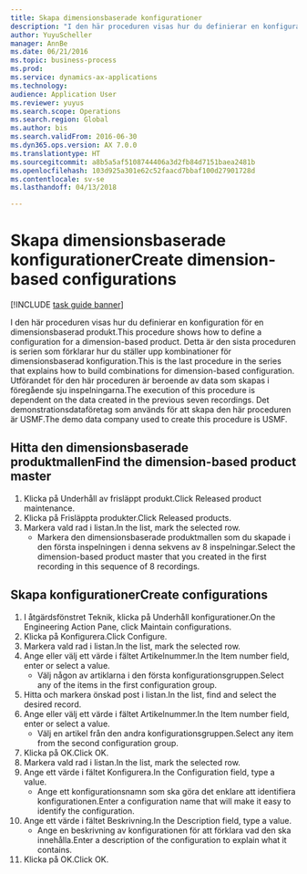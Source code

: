 ```yaml
--- 
title: Skapa dimensionsbaserade konfigurationer
description: "I den här proceduren visas hur du definierar en konfiguration för en dimensionsbaserad produkt."
author: YuyuScheller
manager: AnnBe
ms.date: 06/21/2016
ms.topic: business-process
ms.prod: 
ms.service: dynamics-ax-applications
ms.technology: 
audience: Application User
ms.reviewer: yuyus
ms.search.scope: Operations
ms.search.region: Global
ms.author: bis
ms.search.validFrom: 2016-06-30
ms.dyn365.ops.version: AX 7.0.0
ms.translationtype: HT
ms.sourcegitcommit: a8b5a5af5108744406a3d2fb84d7151baea2481b
ms.openlocfilehash: 103d925a301e62c52faacd7bbaf100d27901728d
ms.contentlocale: sv-se
ms.lasthandoff: 04/13/2018

---
```

# <a name="create-dimension-based-configurations"></a><span data-ttu-id="1fdc1-103">Skapa dimensionsbaserade konfigurationer</span><span class="sxs-lookup"><span data-stu-id="1fdc1-103">Create dimension-based configurations</span></span>

[!INCLUDE [task guide banner](../../includes/task-guide-banner.md)]

<span data-ttu-id="1fdc1-104">I den här proceduren visas hur du definierar en konfiguration för en dimensionsbaserad produkt.</span><span class="sxs-lookup"><span data-stu-id="1fdc1-104">This procedure shows how to define a configuration for a dimension-based product.</span></span> <span data-ttu-id="1fdc1-105">Detta är den sista proceduren is serien som förklarar hur du ställer upp kombinationer för dimensionsbaserad konfiguration.</span><span class="sxs-lookup"><span data-stu-id="1fdc1-105">This is the last procedure in the series that explains how to build combinations for dimension-based configuration.</span></span> <span data-ttu-id="1fdc1-106">Utförandet för den här proceduren är beroende av data som skapas i föregående sju inspelningarna.</span><span class="sxs-lookup"><span data-stu-id="1fdc1-106">The execution of this procedure is dependent on the data created in the previous seven recordings.</span></span> <span data-ttu-id="1fdc1-107">Det demonstrationsdataföretag som används för att skapa den här proceduren är USMF.</span><span class="sxs-lookup"><span data-stu-id="1fdc1-107">The demo data company used to create this procedure is USMF.</span></span>


## <a name="find-the-dimension-based-product-master"></a><span data-ttu-id="1fdc1-108">Hitta den dimensionsbaserade produktmallen</span><span class="sxs-lookup"><span data-stu-id="1fdc1-108">Find the dimension-based product master</span></span>
1. <span data-ttu-id="1fdc1-109">Klicka på Underhåll av frisläppt produkt.</span><span class="sxs-lookup"><span data-stu-id="1fdc1-109">Click Released product maintenance.</span></span>
2. <span data-ttu-id="1fdc1-110">Klicka på Frisläppta produkter.</span><span class="sxs-lookup"><span data-stu-id="1fdc1-110">Click Released products.</span></span>
3. <span data-ttu-id="1fdc1-111">Markera vald rad i listan.</span><span class="sxs-lookup"><span data-stu-id="1fdc1-111">In the list, mark the selected row.</span></span>
    * <span data-ttu-id="1fdc1-112">Markera den dimensionsbaserade produktmallen som du skapade i den första inspelningen i denna sekvens av 8 inspelningar.</span><span class="sxs-lookup"><span data-stu-id="1fdc1-112">Select the dimension-based product master that you created in the first recording in this sequence of 8 recordings.</span></span>  

## <a name="create-configurations"></a><span data-ttu-id="1fdc1-113">Skapa konfigurationer</span><span class="sxs-lookup"><span data-stu-id="1fdc1-113">Create configurations</span></span>
1. <span data-ttu-id="1fdc1-114">I åtgärdsfönstret Teknik, klicka på Underhåll konfigurationer.</span><span class="sxs-lookup"><span data-stu-id="1fdc1-114">On the Engineering Action Pane, click Maintain configurations.</span></span>
2. <span data-ttu-id="1fdc1-115">Klicka på Konfigurera.</span><span class="sxs-lookup"><span data-stu-id="1fdc1-115">Click Configure.</span></span>
3. <span data-ttu-id="1fdc1-116">Markera vald rad i listan.</span><span class="sxs-lookup"><span data-stu-id="1fdc1-116">In the list, mark the selected row.</span></span>
4. <span data-ttu-id="1fdc1-117">Ange eller välj ett värde i fältet Artikelnummer.</span><span class="sxs-lookup"><span data-stu-id="1fdc1-117">In the Item number field, enter or select a value.</span></span>
    * <span data-ttu-id="1fdc1-118">Välj någon av artiklarna i den första konfigurationsgruppen.</span><span class="sxs-lookup"><span data-stu-id="1fdc1-118">Select any of the items in the first configuration group.</span></span>  
5. <span data-ttu-id="1fdc1-119">Hitta och markera önskad post i listan.</span><span class="sxs-lookup"><span data-stu-id="1fdc1-119">In the list, find and select the desired record.</span></span>
6. <span data-ttu-id="1fdc1-120">Ange eller välj ett värde i fältet Artikelnummer.</span><span class="sxs-lookup"><span data-stu-id="1fdc1-120">In the Item number field, enter or select a value.</span></span>
    * <span data-ttu-id="1fdc1-121">Välj en artikel från den andra konfigurationsgruppen.</span><span class="sxs-lookup"><span data-stu-id="1fdc1-121">Select any item from the second configuration group.</span></span>  
7. <span data-ttu-id="1fdc1-122">Klicka på OK.</span><span class="sxs-lookup"><span data-stu-id="1fdc1-122">Click OK.</span></span>
8. <span data-ttu-id="1fdc1-123">Markera vald rad i listan.</span><span class="sxs-lookup"><span data-stu-id="1fdc1-123">In the list, mark the selected row.</span></span>
9. <span data-ttu-id="1fdc1-124">Ange ett värde i fältet Konfigurera.</span><span class="sxs-lookup"><span data-stu-id="1fdc1-124">In the Configuration field, type a value.</span></span>
    * <span data-ttu-id="1fdc1-125">Ange ett konfigurationsnamn som ska göra det enklare att identifiera konfigurationen.</span><span class="sxs-lookup"><span data-stu-id="1fdc1-125">Enter a configuration name that will make it easy to identify the configuration.</span></span>  
10. <span data-ttu-id="1fdc1-126">Ange ett värde i fältet Beskrivning.</span><span class="sxs-lookup"><span data-stu-id="1fdc1-126">In the Description field, type a value.</span></span>
    * <span data-ttu-id="1fdc1-127">Ange en beskrivning av konfigurationen för att förklara vad den ska innehålla.</span><span class="sxs-lookup"><span data-stu-id="1fdc1-127">Enter a description of the configuration to explain what it contains.</span></span>  
11. <span data-ttu-id="1fdc1-128">Klicka på OK.</span><span class="sxs-lookup"><span data-stu-id="1fdc1-128">Click OK.</span></span>


